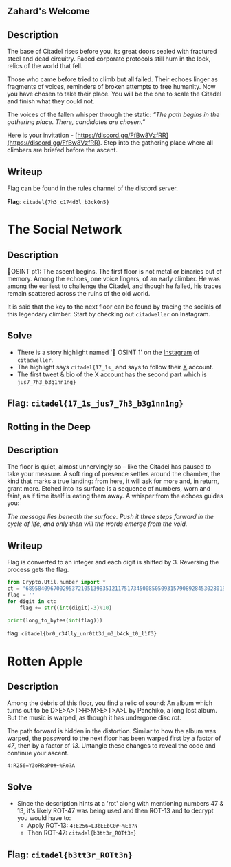 ## Zahard's Welcome

## Description

The base of Citadel rises before you, its great doors sealed with fractured steel and dead circuitry. Faded corporate protocols still hum in the lock, relics of the world that fell.

Those who came before tried to climb but all failed. Their echoes linger as fragments of voices, reminders of broken attempts to free humanity. Now you have chosen to take their place. You will be the one to scale the Citadel and finish what they could not.

The voices of the fallen whisper through the static: *“The path begins in the gathering place. There, candidates are chosen.”*

Here is your invitation - [https://discord.gg/FfBw8VzfRR](https://discord.gg/FfBw8VzfRR). Step into the gathering place where all climbers are briefed before the ascent.

## Writeup

Flag can be found in the rules channel of the discord server.

**Flag**: `citadel{7h3_c174d3l_b3ck0n5}`
 
# The Social Network
## Description

🗼OSINT pt1: The ascent begins. The first floor is not metal or binaries but of memory. Among the echoes, one voice lingers, of an early climber. He was among the earliest to challenge the Citadel, and though he failed, his traces remain scattered across the ruins of the old world.

It is said that the key to the next floor can be found by tracing the socials of this legendary climber. Start by checking out `citadweller` on Instagram.


## Solve

- There is a story highlight named '🗼 OSINT 1' on the [Instagram](https://instagram.com/citadweller) of `citadweller`. 
- The highlight says `citadel{17_1s_` and says to follow their [X](https://x.com/citadweller) account.
- The first tweet & bio of the X account has the second part which is `jus7_7h3_b3g1nn1ng}`

## Flag: `citadel{17_1s_jus7_7h3_b3g1nn1ng}`

## Rotting in the Deep

## Description
The floor is quiet, almost unnervingly so – like the Citadel has paused to take your measure. A soft ring of presence settles around the chamber, the kind that marks a true landing: from here, it will ask for more and, in return, grant more. Etched into its surface is a sequence of numbers, worn and faint, as if time itself is eating them away.
A whisper from the echoes guides you: 

*The message lies beneath the surface. Push it three steps forward in the cycle of life, and only then will the words emerge from the void.*


## Writeup

Flag is converted to an integer and each digit is shifted by 3. Reversing the process gets the flag.

```python
from Crypto.Util.number import *
ct = '6895840967002953721051398351211751734500850509315790892845302801984496338433523326225010635779036738800318'
flag = ''
for digit in ct:
    flag += str((int(digit)-3)%10)

print(long_to_bytes(int(flag)))
```

flag: `citadel{br0_r34lly_unr0tt3d_m3_b4ck_t0_l1f3}`

# Rotten Apple
## Description

Among the debris of this floor, you find a relic of sound: An album which turns out to be D>E>A>T>H>M>E>T>A>L by Panchiko, a long lost album. But the music is warped, as though it has undergone disc *rot*.

The path forward is hidden in the distortion. Similar to how the album was warped, the password to the next floor has been warped first by a factor of *47*, then by a factor of *13*. Untangle these changes to reveal the code and continue your ascent.

```
4:R256=Y3oRRoP0#~%Ro?A
```

## Solve

- Since the description hints at a 'rot' along with mentioning numbers 47 & 13, it's likely ROT-47 was being used and then ROT-13 and to decrypt you would have to:
  - Apply ROT-13: `4:E256=L3bEEbC0#~%Eb?N`
  - Then ROT-47: `citadel{b3tt3r_ROTt3n}`

## Flag: `citadel{b3tt3r_ROTt3n}`


